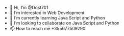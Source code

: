- 👋 Hi, I’m @Dost701
- 👀 I’m interested in Web Development
- 🌱 I’m currently learning Java Script and Python 
- 💞️ I’m looking to collaborate on Java Script and Python
- 📫 How to reach me +355677509290

<!---
Dost701/Dost701 is a ✨ special ✨ repository because its `README.md` (this file) appears on your GitHub profile.
You can click the Preview link to take a look at your changes.
--->
